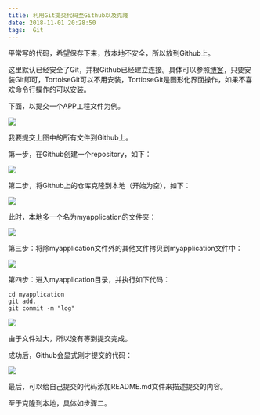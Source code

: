 ```yaml
---
title: 利用Git提交代码至Github以及克隆
date: 2018-11-01 20:28:50
tags:  Git
---
```


平常写的代码，希望保存下来，放本地不安全，所以放到Github上。<!--more-->

这里默认已经安全了Git，并根Github已经建立连接。具体可以参照[博客](https://www.zxpblog.cn/2018/08/15/Git%20+%20TortoiseGit%E5%AE%89%E8%A3%85%E6%95%99%E7%A8%8B/)，只要安装Git即可，TortoiseGit可以不用安装，TortioseGit是图形化界面操作，如果不喜欢命令行操作的可以安装。

下面，以提交一个APP工程文件为例。

![](https://i.imgur.com/fkzEygE.png)

我要提交上图中的所有文件到Github上。

第一步，在Github创建一个repository，如下：

![](https://i.imgur.com/3da8eNa.gif)

第二步，将Github上的仓库克隆到本地（开始为空），如下：

![](https://i.imgur.com/u47NPDh.gif)

此时，本地多一个名为myapplication的文件夹：


![](https://i.imgur.com/8fQtFoj.png)

第三步：将除myapplication文件外的其他文件拷贝到myapplication文件中：

![](https://i.imgur.com/iZOEikZ.gif)


第四步：进入myapplication目录，并执行如下代码：

	cd myapplication
	git add.
	git commit -m "log"

![](https://i.imgur.com/ELJPe46.gif)

由于文件过大，所以没有等到提交完成。

成功后，Github会显式刚才提交的代码：

![](https://i.imgur.com/UJbxw31.png)

最后，可以给自己提交的代码添加README.md文件来描述提交的内容。


至于克隆到本地，具体如步骤二。